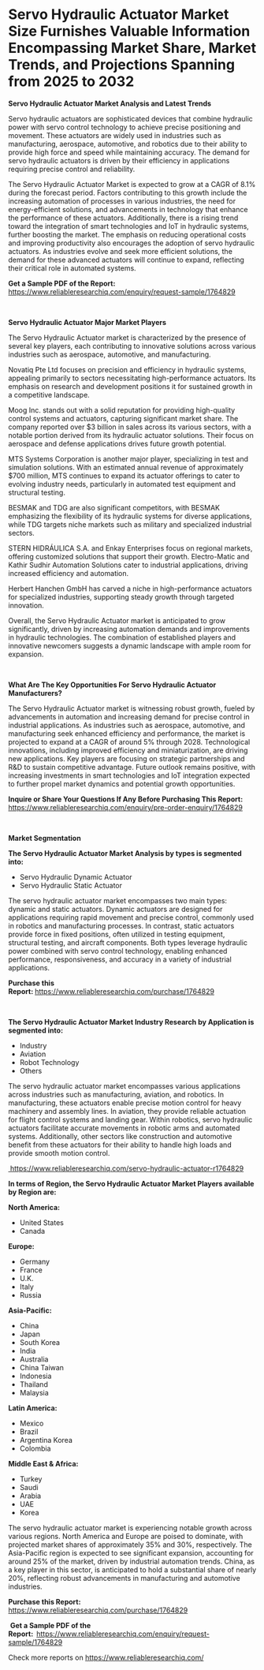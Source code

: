 <p><h1>Servo Hydraulic Actuator Market Size Furnishes Valuable Information Encompassing Market Share, Market Trends, and Projections Spanning from 2025 to 2032</h1></p><p><strong>Servo Hydraulic Actuator Market Analysis and Latest Trends</strong></p>
<p><p>Servo hydraulic actuators are sophisticated devices that combine hydraulic power with servo control technology to achieve precise positioning and movement. These actuators are widely used in industries such as manufacturing, aerospace, automotive, and robotics due to their ability to provide high force and speed while maintaining accuracy. The demand for servo hydraulic actuators is driven by their efficiency in applications requiring precise control and reliability.</p><p>The Servo Hydraulic Actuator Market is expected to grow at a CAGR of 8.1% during the forecast period. Factors contributing to this growth include the increasing automation of processes in various industries, the need for energy-efficient solutions, and advancements in technology that enhance the performance of these actuators. Additionally, there is a rising trend toward the integration of smart technologies and IoT in hydraulic systems, further boosting the market. The emphasis on reducing operational costs and improving productivity also encourages the adoption of servo hydraulic actuators. As industries evolve and seek more efficient solutions, the demand for these advanced actuators will continue to expand, reflecting their critical role in automated systems.</p></p>
<p><strong>Get a Sample PDF of the Report:&nbsp;</strong> <a href="https://www.reliableresearchiq.com/enquiry/request-sample/1764829?utm_campaign=3123&utm_medium=2&utm_source=Github&utm_content=ia&utm_term=11042025&utm_id=servo-hydraulic-actuator">https://www.reliableresearchiq.com/enquiry/request-sample/1764829</a></p>
<p>&nbsp;</p>
<p><strong>Servo Hydraulic Actuator Major Market Players</strong></p>
<p><p>The Servo Hydraulic Actuator market is characterized by the presence of several key players, each contributing to innovative solutions across various industries such as aerospace, automotive, and manufacturing. </p><p>Novatiq Pte Ltd focuses on precision and efficiency in hydraulic systems, appealing primarily to sectors necessitating high-performance actuators. Its emphasis on research and development positions it for sustained growth in a competitive landscape.</p><p>Moog Inc. stands out with a solid reputation for providing high-quality control systems and actuators, capturing significant market share. The company reported over $3 billion in sales across its various sectors, with a notable portion derived from its hydraulic actuator solutions. Their focus on aerospace and defense applications drives future growth potential.</p><p>MTS Systems Corporation is another major player, specializing in test and simulation solutions. With an estimated annual revenue of approximately $700 million, MTS continues to expand its actuator offerings to cater to evolving industry needs, particularly in automated test equipment and structural testing.</p><p>BESMAK and TDG are also significant competitors, with BESMAK emphasizing the flexibility of its hydraulic systems for diverse applications, while TDG targets niche markets such as military and specialized industrial sectors.</p><p>STERN HIDRÁULICA S.A. and Enkay Enterprises focus on regional markets, offering customized solutions that support their growth. Electro-Matic and Kathir Sudhir Automation Solutions cater to industrial applications, driving increased efficiency and automation.</p><p>Herbert Hanchen GmbH has carved a niche in high-performance actuators for specialized industries, supporting steady growth through targeted innovation.</p><p>Overall, the Servo Hydraulic Actuator market is anticipated to grow significantly, driven by increasing automation demands and improvements in hydraulic technologies. The combination of established players and innovative newcomers suggests a dynamic landscape with ample room for expansion.</p></p>
<p>&nbsp;</p>
<p><strong>What Are The Key Opportunities For Servo Hydraulic Actuator Manufacturers?</strong></p>
<p><p>The Servo Hydraulic Actuator market is witnessing robust growth, fueled by advancements in automation and increasing demand for precise control in industrial applications. As industries such as aerospace, automotive, and manufacturing seek enhanced efficiency and performance, the market is projected to expand at a CAGR of around 5% through 2028. Technological innovations, including improved efficiency and miniaturization, are driving new applications. Key players are focusing on strategic partnerships and R&D to sustain competitive advantage. Future outlook remains positive, with increasing investments in smart technologies and IoT integration expected to further propel market dynamics and potential growth opportunities.</p></p>
<p><strong>Inquire or Share Your Questions If Any Before Purchasing This Report:</strong> <a href="https://www.reliableresearchiq.com/enquiry/pre-order-enquiry/1764829?utm_campaign=3123&utm_medium=2&utm_source=Github&utm_content=ia&utm_term=11042025&utm_id=servo-hydraulic-actuator">https://www.reliableresearchiq.com/enquiry/pre-order-enquiry/1764829</a></p>
<p>&nbsp;</p>
<p><strong>Market Segmentation</strong></p>
<p><strong>The Servo Hydraulic Actuator Market Analysis by types is segmented into:</strong></p>
<p><ul><li>Servo Hydraulic Dynamic Actuator</li><li>Servo Hydraulic Static Actuator</li></ul></p>
<p><p>The servo hydraulic actuator market encompasses two main types: dynamic and static actuators. Dynamic actuators are designed for applications requiring rapid movement and precise control, commonly used in robotics and manufacturing processes. In contrast, static actuators provide force in fixed positions, often utilized in testing equipment, structural testing, and aircraft components. Both types leverage hydraulic power combined with servo control technology, enabling enhanced performance, responsiveness, and accuracy in a variety of industrial applications.</p></p>
<p><strong>Purchase this Report:&nbsp;</strong><a href="https://www.reliableresearchiq.com/purchase/1764829?utm_campaign=3123&utm_medium=2&utm_source=Github&utm_content=ia&utm_term=11042025&utm_id=servo-hydraulic-actuator">https://www.reliableresearchiq.com/purchase/1764829</a></p>
<p>&nbsp;</p>
<p><strong>The Servo Hydraulic Actuator Market Industry Research by Application is segmented into:</strong></p>
<p><ul><li>Industry</li><li>Aviation</li><li>Robot Technology</li><li>Others</li></ul></p>
<p><p>The servo hydraulic actuator market encompasses various applications across industries such as manufacturing, aviation, and robotics. In manufacturing, these actuators enable precise motion control for heavy machinery and assembly lines. In aviation, they provide reliable actuation for flight control systems and landing gear. Within robotics, servo hydraulic actuators facilitate accurate movements in robotic arms and automated systems. Additionally, other sectors like construction and automotive benefit from these actuators for their ability to handle high loads and provide smooth motion control.</p></p>
<p><a href="https://www.reliableresearchiq.com/servo-hydraulic-actuator-r1764829?utm_campaign=3123&utm_medium=2&utm_source=Github&utm_content=ia&utm_term=11042025&utm_id=servo-hydraulic-actuator">&nbsp;https://www.reliableresearchiq.com/servo-hydraulic-actuator-r1764829</a></p>
<p><strong>In terms of Region, the Servo Hydraulic Actuator Market Players available by Region are:</strong></p>
<p>
    <p> <strong> North America: </strong>
        <ul>
            <li>United States</li>
            <li>Canada</li>
        </ul>
        </p> 
    <p> <strong> Europe: </strong>
        <ul>
            <li>Germany</li>
            <li>France</li>
            <li>U.K.</li>
            <li>Italy</li>
            <li>Russia</li>
        </ul>
        </p> 
    <p> <strong> Asia-Pacific: </strong>
        <ul>
            <li>China</li>
            <li>Japan</li>
            <li>South Korea</li>
            <li>India</li>
            <li>Australia</li>
            <li>China Taiwan</li>
            <li>Indonesia</li>
            <li>Thailand</li>
            <li>Malaysia</li>
        </ul>
        </p> 
    <p> <strong> Latin America: </strong>
        <ul>
            <li>Mexico</li>
            <li>Brazil</li>
            <li>Argentina Korea</li>
            <li>Colombia</li>
        </ul>
        </p> 
    <p> <strong> Middle East & Africa: </strong>
        <ul>
            <li>Turkey</li>
            <li>Saudi</li>
            <li>Arabia</li>
            <li>UAE</li>
            <li>Korea</li>
        </ul>
    </p>
    </p>
<p><p>The servo hydraulic actuator market is experiencing notable growth across various regions. North America and Europe are poised to dominate, with projected market shares of approximately 35% and 30%, respectively. The Asia-Pacific region is expected to see significant expansion, accounting for around 25% of the market, driven by industrial automation trends. China, as a key player in this sector, is anticipated to hold a substantial share of nearly 20%, reflecting robust advancements in manufacturing and automotive industries.</p></p>
<p><strong>Purchase this Report: </strong><a href="https://www.reliableresearchiq.com/purchase/1764829?utm_campaign=3123&utm_medium=2&utm_source=Github&utm_content=ia&utm_term=11042025&utm_id=servo-hydraulic-actuator">https://www.reliableresearchiq.com/purchase/1764829</a></p>
<p>&nbsp;<strong>Get a Sample PDF of the Report:&nbsp;&nbsp;</strong><a href="https://www.reliableresearchiq.com/enquiry/request-sample/1764829?utm_campaign=3123&utm_medium=2&utm_source=Github&utm_content=ia&utm_term=11042025&utm_id=servo-hydraulic-actuator">https://www.reliableresearchiq.com/enquiry/request-sample/1764829</a></p>
<p><strong></strong></p>
<p>Check more reports on <a href="https://www.reliableresearchiq.com/?utm_campaign=3123&utm_medium=2&utm_source=Github&utm_content=ia&utm_term=11042025&utm_id=servo-hydraulic-actuator">https://www.reliableresearchiq.com/</a></p>